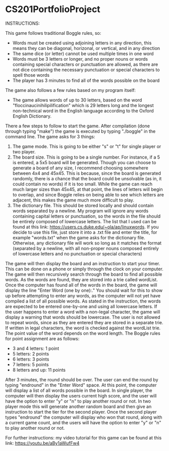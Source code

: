 # CS201PortfolioProject

INSTRUCTIONS:

This game follows traditional Boggle rules, so: 
- Words must be created using adjoining letters in any direction, this means they can be 
  diagonal, horizonal, or vertical, and in any direction
- The same dice (or letter) cannot be used multiple times in one word 
- Words must be 3 letters or longer, and no proper nouns or words containing special characters 
  or punctuation are allowed, as there are not dice containing the necessary punctuation or special
  characters to spell those words
- The player has 3 minutes to find all of the words possible on the board 
  
The game also follows a few rules based on my program itself: 
- The game allows words of up to 30 letters, based on the word "floccinaucinihilipilification" 
  which is 29 letters long and the longest non-technical word in the English language according to 
  the Oxford English Dictionary.
  
There a few steps to follow to start the game. After compilation (done through typing "make") the 
game is executed by typing "./boggle" in the command line. The game asks for 3 things: 

1. The game mode. This is going to be either "s" or "t" for single player or two player. 
2. The board size. This is going to be a single number. For instance, if a 5 is entered, a 5x5 board
    will be generated. Though you can choose to generate a board of any size, I recommend choosing 
    somewhere between 4x4 and 45x45. This is because, since the board is generated randomly, there is a 
    chance that the board could be unsolvable (as in, it could contain no words) if it is too small. While the
    game can reach much larger sizes than 45x45, at that point, the lines of letters will begin to overlap, 
    and since Boggle relies on being able to see which letters are adjacent, this makes the game much more 
    difficult to play. 
3. The dictionary file. This should be stored locally and should contain words separated by a newline.
    My program will ignore any words containing capital letters or punctuation, so the words in the
    file should be entirely composed of lowercase letters. The list that I used can be found at this
    link: https://users.cs.duke.edu/~ola/ap/linuxwords. If you decide to use this file, just store it 
    into a .txt file and enter the title, for example "words.txt" when the game asks for the dictionary 
    file. Otherwise, any dictionary file will work so long as it matches the format (separated by a newline, 
    with all non-proper nouns composed entirely of lowercase letters and no punctuation or special characters)

The game will then display the board and an instruction to start your timer. This can be done on a phone or simply 
through the clock on your computer. The game will then recursively search through the board to find all possible words. 
As the words are found, they are stored into a trie called wordList. Once the computer has found all of the words in 
the board, the game will display the line "Enter Word (one by one):." You should wait for this to show up before 
attempting to enter any words, as the computer will not yet have compiled a list of all possible words. As stated in 
the instruction, the words are expected to be entered one-by-one and using all lowercase letters. If the user happens 
to enter a word with a non-legal character, the game will display a warning that words should be lowercase. The user 
is not allowed to repeat words, since as they are entered they are stored in a separate trie. If written in legal 
characters, the word is checked against the wordList trie. The point value of the word depends on the word length. 
The Boggle rules for point assignment are as follows: 

- 3 and 4 letters: 1 point
- 5 letters: 2 points
- 6 letters: 3 points
- 7 letters: 5 points 
- 8 letters and up: 11 points 

After 3 minutes, the round should be over. The user can end the round by typing "endround" in the "Enter Word" space. 
At this point, the computer will display a list of all words possible in the board. In single player, the computer will then
display the users current high score, and the user will have the option to enter "y" or "n" to play another round or not. 
In two player mode this will generate another random board and then give an instruction to start the tier for the second 
player. Once the second player types "endround" the computer will display who won that round, along with a current game count, 
and the users will have the option to enter "y" or "n" to play another round or not. 

For further instructions: my video tutorial for this game can be found at this link: https://youtu.be/aBy1aWufFw4


